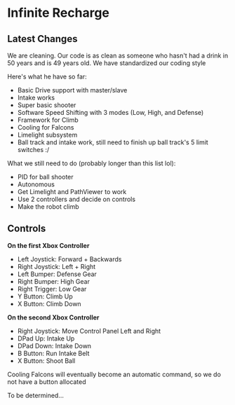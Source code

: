 # Infinite Recharge

## Latest Changes
We are cleaning. Our code is as clean as someone who hasn't had a drink in 50 years and is 49 years old. We have standardized our coding style

Here's what he have so far:

- Basic Drive support with master/slave
- Intake works
- Super basic shooter
- Software Speed Shifting with 3 modes (Low, High, and Defense)
- Framework for Climb
- Cooling for Falcons
- Limelight subsystem
- Ball track and intake work, still need to finish up ball track's 5 limit switches :/

What we still need to do (probably longer than this list lol):

- PID for ball shooter
- Autonomous
- Get Limelight and PathViewer to work
- Use 2 controllers and decide on controls
- Make the robot climb

## Controls

**On the first Xbox Controller**

- Left Joystick:    Forward + Backwards
- Right Joystick:   Left + Right
- Left Bumper:      Defense Gear
- Right Bumper:     High Gear
- Right Trigger:    Low Gear
- Y Button:         Climb Up
- X Button:         Climb Down

**On the second Xbox Controller**

- Right Joystick:   Move Control Panel Left and Right    
- DPad Up:          Intake Up
- DPad Down:        Intake Down
- B Button:         Run Intake Belt
- X Button:         Shoot Ball

Cooling Falcons will eventually become an automatic command, so we do not have a button allocated

To be determined...
